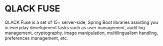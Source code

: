 # QLACK FUSE

QLACK Fuse is a set of 15+ server-side, Spring Boot libraries assisting you in everyday development tasks such as user management, audit log management, cryptography, image manipulation, multilingualism handling, preferences management, etc.
